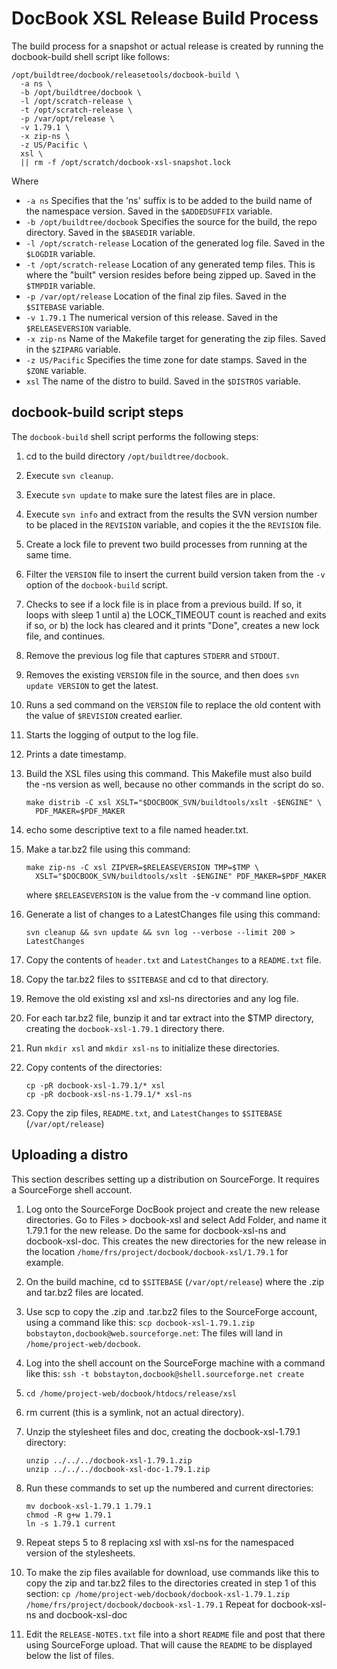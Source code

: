DocBook XSL Release Build Process
=================================

The build process for a snapshot or actual release is created by running the docbook-build shell script like follows:
```
/opt/buildtree/docbook/releasetools/docbook-build \
  -a ns \
  -b /opt/buildtree/docbook \
  -l /opt/scratch-release \
  -t /opt/scratch-release \
  -p /var/opt/release \
  -v 1.79.1 \
  -x zip-ns \
  -z US/Pacific \
  xsl \
  || rm -f /opt/scratch/docbook-xsl-snapshot.lock
```

Where

* `-a ns` Specifies that the 'ns' suffix is to be added to the build name of the namespace version. Saved in the `$ADDEDSUFFIX` variable.
* `-b /opt/buildtree/docbook` Specifies the source for the build, the repo directory. Saved in the `$BASEDIR` variable.
* `-l /opt/scratch-release` Location of the generated log file. Saved in the `$LOGDIR` variable.
* `-t /opt/scratch-release` Location of any generated temp files. This is where the "built" version resides before being zipped up. Saved in the `$TMPDIR` variable.
* `-p /var/opt/release` Location of the final zip files. Saved in the `$SITEBASE` variable.
* `-v 1.79.1` The numerical version of this release. Saved in the `$RELEASEVERSION` variable.
* `-x zip-ns` Name of the Makefile target for generating the zip files. Saved in the `$ZIPARG` variable.
* `-z US/Pacific` Specifies the time zone for date stamps. Saved in the `$ZONE` variable.
* `xsl` The name of the distro to build. Saved in the `$DISTROS` variable.

docbook-build script steps
--------------------------

The `docbook-build` shell script performs the following steps:

1. cd to the build directory `/opt/buildtree/docbook`.
2. Execute `svn cleanup`.
3. Execute `svn update` to make sure the latest files are in place.
4. Execute `svn info` and extract from the results the SVN version number to be placed in the `REVISION` variable, and copies it the the `REVISION` file.
5. Create a lock file to prevent two build processes from running at the same time.
6. Filter the `VERSION` file to insert the current build version taken from the `-v` option of the `docbook-build` script.
7. Checks to see if a lock file is in place from a previous build. If so, it loops with sleep 1 until a) the
LOCK_TIMEOUT count is reached and exits if so, or b) the lock has cleared and it prints "Done", creates a new
lock file, and continues.
8. Remove the previous log file that captures `STDERR` and `STDOUT`.
9. Removes the existing `VERSION` file in the source, and then does `svn update VERSION` to get the latest.
10. Runs a sed command on the `VERSION` file to replace the old <Version> content with the value of `$REVISION` created earlier.
11. Starts the logging of output to the log file.
12. Prints a date timestamp.
13. Build the XSL files using this command. This Makefile must also build the -ns version as well, because no other commands in the script do so.

    ```
    make distrib -C xsl XSLT="$DOCBOOK_SVN/buildtools/xslt -$ENGINE" \
      PDF_MAKER=$PDF_MAKER
    ```
14. echo some descriptive text to a file named header.txt.
15. Make a tar.bz2 file using this command:

    ```
    make zip-ns -C xsl ZIPVER=$RELEASEVERSION TMP=$TMP \
      XSLT="$DOCBOOK_SVN/buildtools/xslt -$ENGINE" PDF_MAKER=$PDF_MAKER
    ```
    where `$RELEASEVERSION` is the value from the -v command line option.
16. Generate a list of changes to a LatestChanges file using this command:

    ```
    svn cleanup && svn update && svn log --verbose --limit 200 > LatestChanges
    ```
17. Copy the contents of `header.txt` and `LatestChanges` to a `README.txt` file.
18. Copy the tar.bz2 files to `$SITEBASE` and cd to that directory.
19. Remove the old existing xsl and xsl-ns directories and any log file.
20. For each tar.bz2 file, bunzip it and tar extract into the $TMP directory, creating the `docbook-xsl-1.79.1`
directory there.
21. Run `mkdir xsl` and `mkdir xsl-ns` to initialize these directories.
22. Copy contents of the directories:

    ```
    cp -pR docbook-xsl-1.79.1/* xsl
    cp -pR docbook-xsl-ns-1.79.1/* xsl-ns
    ```
23. Copy the zip files, `README.txt`, and `LatestChanges` to `$SITEBASE` (`/var/opt/release`)

Uploading a distro
------------------

This section describes setting up a distribution on SourceForge. It requires a SourceForge shell account.

1. Log onto the SourceForge DocBook project and create the new release directories. Go to Files > docbook-xsl and select Add Folder, and name it 1.79.1 for the new release. Do the same for docbook-xsl-ns and docbook-xsl-doc. This creates the new directories for the new release in the location `/home/frs/project/docbook/docbook-xsl/1.79.1` for example.
2. On the build machine, cd to `$SITEBASE` (`/var/opt/release`) where the .zip and tar.bz2 files are located.
3. Use scp to copy the .zip and .tar.bz2 files to the SourceForge account, using a command like this:
`scp docbook-xsl-1.79.1.zip bobstayton,docbook@web.sourceforge.net`:
The files will land in `/home/project-web/docbook`.
4. Log into the shell account on the SourceForge machine with a command like this:
`ssh -t bobstayton,docbook@shell.sourceforge.net create`
5. `cd /home/project-web/docbook/htdocs/release/xsl`
6. rm current (this is a symlink, not an actual directory).
7. Unzip the stylesheet files and doc, creating the docbook-xsl-1.79.1 directory:

   ```
   unzip ../../../docbook-xsl-1.79.1.zip
   unzip ../../../docbook-xsl-doc-1.79.1.zip
   ```
8. Run these commands to set up the numbered and current directories:

   ```
   mv docbook-xsl-1.79.1 1.79.1
   chmod -R g+w 1.79.1
   ln -s 1.79.1 current
   ```
9. Repeat steps 5 to 8 replacing xsl with xsl-ns for the namespaced version of the stylesheets.
10. To make the zip files available for download, use commands like this to copy the zip and tar.bz2 files to the directories created in step 1 of this section:
  ```cp /home/project-web/docbook/docbook-xsl-1.79.1.zip /home/frs/project/docbook/docbook-xsl-1.79.1```
Repeat for docbook-xsl-ns and docbook-xsl-doc
11. Edit the `RELEASE-NOTES.txt` file into a short `README` file and post that there using SourceForge upload.
That will cause the `README` to be displayed below the list of files.